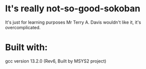 # It's really not-so-good-sokoban
It's just for learning purposes
Mr Terry A. Davis wouldn't like it, it's overcomplicated.

# Built with:
gcc version 13.2.0 (Rev6, Built by MSYS2 project)